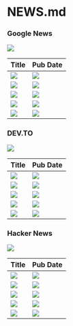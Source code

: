 # NEWS.md

<!-- 

** FEEDS **

* GOOGLE NEWS: https://news.google.com/rss/topics/CAAqJggKIiBDQkFTRWdvSUwyMHZNRGRqTVhZU0FtVnVHZ0pWVXlnQVAB?hl=en-US&gl=US&ceid=US%3Aen
* HACKER NEWS: https://hnrss.org/frontpage
* DEV.TO: https://dev.to/rss

** PATH **

* Pub Date: //channel/item[1]/pubDate

-->

### Google News

<img src='https://img.shields.io/badge/google_news-tecnology_topic-blue?style=social&logo=googlenews' />

| Title | Pub Date |
|---|---|
| <a href=""><img src='https://img.shields.io/badge/dynamic/xml?url=https%3A%2F%2Fnews.google.com%2Frss%2Ftopics%2FCAAqJggKIiBDQkFTRWdvSUwyMHZNRGRqTVhZU0FtVnVHZ0pWVXlnQVAB%3Fhl%3Den-US%26gl%3DUS%26ceid%3DUS%253Aen&query=%2F%2Fchannel%2Fitem%5B1%5D%2Ftitle&style=for-the-badge&label=1' /></a> | <img src='https://img.shields.io/badge/dynamic/xml?url=https%3A%2F%2Fnews.google.com%2Frss%2Ftopics%2FCAAqJggKIiBDQkFTRWdvSUwyMHZNRGRqTVhZU0FtVnVHZ0pWVXlnQVAB%3Fhl%3Den-US%26gl%3DUS%26ceid%3DUS%253Aen&query=%2F%2Fchannel%2Fitem%5B1%5D%2FpubDate&style=for-the-badge&label=at' /> |
| <a href=""><img src='https://img.shields.io/badge/dynamic/xml?url=https%3A%2F%2Fnews.google.com%2Frss%2Ftopics%2FCAAqJggKIiBDQkFTRWdvSUwyMHZNRGRqTVhZU0FtVnVHZ0pWVXlnQVAB%3Fhl%3Den-US%26gl%3DUS%26ceid%3DUS%253Aen&query=%2F%2Fchannel%2Fitem%5B2%5D%2Ftitle&style=for-the-badge&label=2' /></a> | <img src='https://img.shields.io/badge/dynamic/xml?url=https%3A%2F%2Fnews.google.com%2Frss%2Ftopics%2FCAAqJggKIiBDQkFTRWdvSUwyMHZNRGRqTVhZU0FtVnVHZ0pWVXlnQVAB%3Fhl%3Den-US%26gl%3DUS%26ceid%3DUS%253Aen&query=%2F%2Fchannel%2Fitem%5B2%5D%2FpubDate&style=for-the-badge&label=at' /> |
| <a href=""><img src='https://img.shields.io/badge/dynamic/xml?url=https%3A%2F%2Fnews.google.com%2Frss%2Ftopics%2FCAAqJggKIiBDQkFTRWdvSUwyMHZNRGRqTVhZU0FtVnVHZ0pWVXlnQVAB%3Fhl%3Den-US%26gl%3DUS%26ceid%3DUS%253Aen&query=%2F%2Fchannel%2Fitem%5B3%5D%2Ftitle&style=for-the-badge&label=3' /></a> | <img src='https://img.shields.io/badge/dynamic/xml?url=https%3A%2F%2Fnews.google.com%2Frss%2Ftopics%2FCAAqJggKIiBDQkFTRWdvSUwyMHZNRGRqTVhZU0FtVnVHZ0pWVXlnQVAB%3Fhl%3Den-US%26gl%3DUS%26ceid%3DUS%253Aen&query=%2F%2Fchannel%2Fitem%5B3%5D%2FpubDate&style=for-the-badge&label=at' /> |
| <a href=""><img src='https://img.shields.io/badge/dynamic/xml?url=https%3A%2F%2Fnews.google.com%2Frss%2Ftopics%2FCAAqJggKIiBDQkFTRWdvSUwyMHZNRGRqTVhZU0FtVnVHZ0pWVXlnQVAB%3Fhl%3Den-US%26gl%3DUS%26ceid%3DUS%253Aen&query=%2F%2Fchannel%2Fitem%5B4%5D%2Ftitle&style=for-the-badge&label=4' /></a> | <img src='https://img.shields.io/badge/dynamic/xml?url=https%3A%2F%2Fnews.google.com%2Frss%2Ftopics%2FCAAqJggKIiBDQkFTRWdvSUwyMHZNRGRqTVhZU0FtVnVHZ0pWVXlnQVAB%3Fhl%3Den-US%26gl%3DUS%26ceid%3DUS%253Aen&query=%2F%2Fchannel%2Fitem%5B4%5D%2FpubDate&style=for-the-badge&label=at' /> |
| <a href=""><img src='https://img.shields.io/badge/dynamic/xml?url=https%3A%2F%2Fnews.google.com%2Frss%2Ftopics%2FCAAqJggKIiBDQkFTRWdvSUwyMHZNRGRqTVhZU0FtVnVHZ0pWVXlnQVAB%3Fhl%3Den-US%26gl%3DUS%26ceid%3DUS%253Aen&query=%2F%2Fchannel%2Fitem%5B5%5D%2Ftitle&style=for-the-badge&label=5' /></a> | <img src='https://img.shields.io/badge/dynamic/xml?url=https%3A%2F%2Fnews.google.com%2Frss%2Ftopics%2FCAAqJggKIiBDQkFTRWdvSUwyMHZNRGRqTVhZU0FtVnVHZ0pWVXlnQVAB%3Fhl%3Den-US%26gl%3DUS%26ceid%3DUS%253Aen&query=%2F%2Fchannel%2Fitem%5B5%5D%2FpubDate&style=for-the-badge&label=at' /> |



### DEV.TO

<img src='https://img.shields.io/badge/dev.to-home_page-black?style=social&logo=devdotto' />


| Title  | Pub Date  |
|---|---|
| <a href=""><img src='https://img.shields.io/badge/dynamic/xml?url=https%3A%2F%2Fdev.to%2Frss&query=%2F%2Fchannel%2Fitem%5B1%5D%2Ftitle&style=for-the-badge&label=1&color=%230A0A0A' /></a>  | <img src='https://img.shields.io/badge/dynamic/xml?url=https%3A%2F%2Fdev.to%2Frss&query=%2F%2Fchannel%2Fitem%5B1%5D%2FpubDate&style=for-the-badge&label=at&color=%230A0A0A' />  |
| <a href=""><img src='https://img.shields.io/badge/dynamic/xml?url=https%3A%2F%2Fdev.to%2Frss&query=%2F%2Fchannel%2Fitem%5B2%5D%2Ftitle&style=for-the-badge&label=2&color=%230A0A0A' /></a> |<img src='https://img.shields.io/badge/dynamic/xml?url=https%3A%2F%2Fdev.to%2Frss&query=%2F%2Fchannel%2Fitem%5B2%5D%2FpubDate&style=for-the-badge&label=at&color=%230A0A0A' /> |
| <a href=""><img src='https://img.shields.io/badge/dynamic/xml?url=https%3A%2F%2Fdev.to%2Frss&query=%2F%2Fchannel%2Fitem%5B3%5D%2Ftitle&style=for-the-badge&label=3&color=%230A0A0A' /></a> | <img src='https://img.shields.io/badge/dynamic/xml?url=https%3A%2F%2Fdev.to%2Frss&query=%2F%2Fchannel%2Fitem%5B3%5D%2FpubDate&style=for-the-badge&label=at&color=%230A0A0A' /> |
| <a href=""><img src='https://img.shields.io/badge/dynamic/xml?url=https%3A%2F%2Fdev.to%2Frss&query=%2F%2Fchannel%2Fitem%5B4%5D%2Ftitle&style=for-the-badge&label=4&color=%230A0A0A' /></a> | <img src='https://img.shields.io/badge/dynamic/xml?url=https%3A%2F%2Fdev.to%2Frss&query=%2F%2Fchannel%2Fitem%5B4%5D%2FpubDate&style=for-the-badge&label=at&color=%230A0A0A' /> |
| <a href=""><img src='https://img.shields.io/badge/dynamic/xml?url=https%3A%2F%2Fdev.to%2Frss&query=%2F%2Fchannel%2Fitem%5B5%5D%2Ftitle&style=for-the-badge&label=5&color=%230A0A0A' /></a> | <img src='https://img.shields.io/badge/dynamic/xml?url=https%3A%2F%2Fdev.to%2Frss&query=%2F%2Fchannel%2Fitem%5B5%5D%2FpubDate&style=for-the-badge&label=at&color=%230A0A0A'/> |


### Hacker News

<img src='https://img.shields.io/badge/hacker_news-home_page-black?style=social' />

| Title | Pub Date |
|---|---|
| <a href=""><img src='https://img.shields.io/badge/dynamic/xml?url=https%3A%2F%2Fhnrss.org%2Ffrontpage&query=%2F%2Fchannel%2Fitem%5B1%5D%2Ftitle&style=for-the-badge&label=1&labelColor=black&color=%23ff6600' /></a> | <img src='https://img.shields.io/badge/dynamic/xml?url=https%3A%2F%2Fhnrss.org%2Ffrontpage&query=%2F%2Fchannel%2Fitem%5B1%5D%2FpubDate&style=for-the-badge&label=at&labelColor=black&color=%23ff6600' /> |
| <a href=""><img src='https://img.shields.io/badge/dynamic/xml?url=https%3A%2F%2Fhnrss.org%2Ffrontpage&query=%2F%2Fchannel%2Fitem%5B2%5D%2Ftitle&style=for-the-badge&label=2&labelColor=black&color=%23ff6600' /></a> | <img src='https://img.shields.io/badge/dynamic/xml?url=https%3A%2F%2Fhnrss.org%2Ffrontpage&query=%2F%2Fchannel%2Fitem%5B2%5D%2FpubDate&style=for-the-badge&label=at&labelColor=black&color=%23ff6600' /> |
| <a href=""><img src='https://img.shields.io/badge/dynamic/xml?url=https%3A%2F%2Fhnrss.org%2Ffrontpage&query=%2F%2Fchannel%2Fitem%5B3%5D%2Ftitle&style=for-the-badge&label=3&labelColor=black&color=%23ff6600' /></a> | <img src='https://img.shields.io/badge/dynamic/xml?url=https%3A%2F%2Fhnrss.org%2Ffrontpage&query=%2F%2Fchannel%2Fitem%5B3%5D%2FpubDate&style=for-the-badge&label=at&labelColor=black&color=%23ff6600' /> |
| <a href=""><img src='https://img.shields.io/badge/dynamic/xml?url=https%3A%2F%2Fhnrss.org%2Ffrontpage&query=%2F%2Fchannel%2Fitem%5B4%5D%2Ftitle&style=for-the-badge&label=4&labelColor=black&color=%23ff6600' /></a> | <img src='https://img.shields.io/badge/dynamic/xml?url=https%3A%2F%2Fhnrss.org%2Ffrontpage&query=%2F%2Fchannel%2Fitem%5B4%5D%2FpubDate&style=for-the-badge&label=at&labelColor=black&color=%23ff6600' /> |
| <a href=""><img src='https://img.shields.io/badge/dynamic/xml?url=https%3A%2F%2Fhnrss.org%2Ffrontpage&query=%2F%2Fchannel%2Fitem%5B5%5D%2Ftitle&style=for-the-badge&label=5&labelColor=black&color=%23ff6600' /></a> | <img src='https://img.shields.io/badge/dynamic/xml?url=https%3A%2F%2Fhnrss.org%2Ffrontpage&query=%2F%2Fchannel%2Fitem%5B5%5D%2FpubDate&style=for-the-badge&label=at&labelColor=black&color=%23ff6600' /> |

